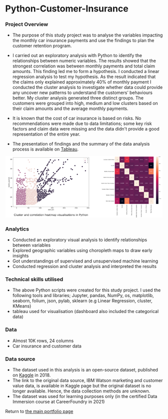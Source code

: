 # Python-Customer-Insurance

### Project Overview
- The purpose of this study project was to analyse the variables impacting the monthly car insurance payments and use the findings to plan the customer retention program. 

- I carried out an exploratory analysis with Python to identify the relationships between numeric variables. The results showed that the strongest correlation was between monthly payments and total claim amounts. This finding led me to form a hypothesis. I conducted a linear regression analysis to test my hypothesis. As the result indicated that the claims only explained approximately 40% of monthly payment I conducted the cluster analysis to investigate whether data could provide any uncover new patterns to understand the customers’ behaviours better. My cluster analysis generated three distinct groups. The customers were grouped into high, medium and low clusters based on their claim amounts and the average monthly payments. 

- It is known that the cost of car insurance is based on risks. No recommendations were made due to data limitations; some key risk factors and claim data were missing and the data didn't provide a good representation of the entire year.

- The presentation of findings and the summary of the data analysis process is available on [Tableau](https://public.tableau.com/app/profile/senja.p8569/viz/CarInsuranceData_16370600838990/CarInsuranceData).


![](https://github.com/Senja-P/Images/blob/main/Cluster_correlation_heatmap.png)

### Analytics
- Conducted an exploratory visual analysis to identify relationships between variables 
- Explored geographic variables using choropleth maps to draw early insights
- Got understandings of supervised and unsupervised machine learning
- Conducted regression and cluster analysis and interpreted the results

### Technical skills utilised
- The above Python scripts were created for this study project. I used the following tools and libraries; Jupyter, pandas, NumPy, os, matplotlib, seaborn, folium, json, pylab, sklearn (e.g Linear Regression, cluster, KMeans)
- tableau used for visualisation (dashboard also included the categorical data)

### Data 
- Almost 10K rows, 24 columns
- Car insurance and customer data

### Data source  
- The dataset used in this analysis is an open-source dataset, published on [Kaggle](https://www.kaggle.com/pankajjsh06/ibm-watson-marketing-customer-value-data) in 2018. 
- The link to the original data source, IBM Watson marketing and customer value data, is available in Kaggle page but the original dataset is no longer available. Hence, the data collection methods are unknown. 
- The dataset was used for learning purposes only (in the certified Data Immersion course at CareerFoundry in 2021)

Return to [the main portfolio page](https://github.com/Senja-P)
